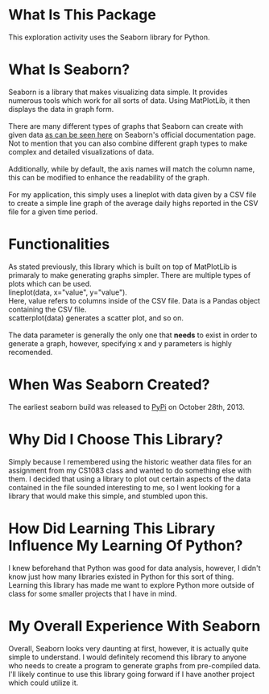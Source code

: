 # What Is This Package
This exploration activity uses the Seaborn library for Python.</br>
# What Is Seaborn?
Seaborn is a library that makes visualizing data simple. It provides numerous tools which work for all sorts of data. Using MatPlotLib, it then displays the data in graph form.</br></br>
There are many different types of graphs that Seaborn can create with given data [as can be seen here](https://seaborn.pydata.org/tutorial/function_overview.html) on Seaborn's official documentation page. Not to mention that you can also combine different graph types to make complex and detailed visualizations of data.</br></br>
Additionally, while by default, the axis names will match the column name, this can be modified to enhance the readability of the graph.</br></br>
For my application, this simply uses a lineplot with data given by a CSV file to create a simple line graph of the average daily highs reported in the CSV file for a given time period.</br>
# Functionalities
As stated previously, this library which is built on top of MatPlotLib is primaraly to make generating graphs simpler. There are multiple types of plots which can be used.</br>
lineplot(data, x="value", y="value"). </br>
Here, value refers to columns inside of the CSV file. Data is a Pandas object containing the CSV file.</br>
scatterplot(data) generates a scatter plot, and so on.</br></br>
The data parameter is generally the only one that **needs** to exist in order to generate a graph, however, specifying x and y parameters is highly recomended.

# When Was Seaborn Created?
The earliest seaborn build was released to [PyPi](https://pypi.org/project/seaborn/0.1/) on October 28th, 2013.

# Why Did I Choose This Library?
Simply because I remembered using the historic weather data files for an assignment from my CS1083 class and wanted to do something else with them. I decided that using a library to plot out certain aspects of the data contained in the file sounded interesting to me, so I went looking for a library that would make this simple, and stumbled upon this.

# How Did Learning This Library Influence My Learning Of Python?
I knew beforehand that Python was good for data analysis, however, I didn't know just how many libraries existed in Python for this sort of thing. Learning this library has made me want to explore Python more outside of class for some smaller projects that I have in mind.

# My Overall Experience With Seaborn
Overall, Seaborn looks very daunting at first, however, it is actually quite simple to understand. I would definitely recomend this library to anyone who needs to create a program to generate graphs from pre-compiled data. I'll likely continue to use this library going forward if I have another project which could utilize it.
